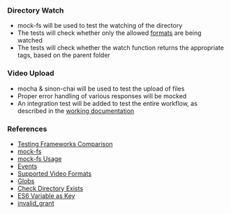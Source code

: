 ### Directory Watch
* mock-fs will be used to test the watching of the directory
* The tests will check whether only the allowed [formats](../formats.json) are being watched
* The tests will check whether the watch function returns the appropriate tags, based on the parent folder

### Video Upload
* mocha & sinon-chai will be used to test the upload of files
* Proper error handling of various responses will be mocked
* An integration test will be added to test the entire workflow, as described in the [working documentation](../working.md)

### References
* [Testing Frameworks Comparison](https://dev.to/heroku/comparing-the-top-3-javascript-testing-frameworks-2cco)
* [mock-fs](https://www.npmjs.com/package/mock-fs)
* [mock-fs Usage](https://www.emgoto.com/nodejs-mock-fs/)
* [Events](https://www.tutorialspoint.com/nodejs/nodejs_event_emitter.htm)
* [Supported Video Formats](https://support.google.com/youtube/troubleshooter/2888402?hl=en)
* [Globs](http://www.jedit.org/users-guide/globs.html)
* [Check Directory Exists](https://stackoverflow.com/questions/2727167/how-do-you-get-a-list-of-the-names-of-all-files-present-in-a-directory-in-node-j)
* [ES6 Variable as Key](https://stackoverflow.com/questions/11508463/javascript-set-object-key-by-variable)
* [invalid_grant](https://stackoverflow.com/questions/10576386/invalid-grant-trying-to-get-oauth-token-from-google)